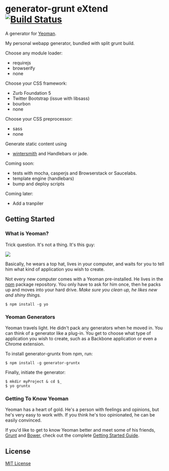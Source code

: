 # generator-grunt eXtend [![Build Status](https://secure.travis-ci.org/themouette/generator-gruntx.png?branch=master)](https://travis-ci.org/themouette/generator-gruntx)

A generator for [Yeoman](http://yeoman.io).

My personal webapp generator, bundled with split grunt build.

Choose any module loader:

* requirejs
* browserify
* none

Choose your CSS framework:

* Zurb Foundation 5
* Twitter Bootstrap (issue with libsass)
* bourbon
* none

Choose your CSS preprocessor:

* sass
* none

Generate static content using

* [wintersmith](http://wintersmith.io) and Handlebars or jade.

Coming soon:

* tests with mocha, casperjs and Browserstack or Saucelabs.
* template engine (handlebars)
* bump and deploy scripts

Coming later:

* Add a tranpiler


## Getting Started

### What is Yeoman?

Trick question. It's not a thing. It's this guy:

![](http://i.imgur.com/JHaAlBJ.png)

Basically, he wears a top hat, lives in your computer, and waits for you to tell him what kind of application you wish to create.

Not every new computer comes with a Yeoman pre-installed. He lives in the [npm](https://npmjs.org) package repository. You only have to ask for him once, then he packs up and moves into your hard drive. *Make sure you clean up, he likes new and shiny things.*

```
$ npm install -g yo
```

### Yeoman Generators

Yeoman travels light. He didn't pack any generators when he moved in. You can think of a generator like a plug-in. You get to choose what type of application you wish to create, such as a Backbone application or even a Chrome extension.

To install generator-gruntx from npm, run:

```
$ npm install -g generator-gruntx
```

Finally, initiate the generator:

```
$ mkdir myProject & cd $_
$ yo gruntx
```

### Getting To Know Yeoman

Yeoman has a heart of gold. He's a person with feelings and opinions, but he's very easy to work with. If you think he's too opinionated, he can be easily convinced.

If you'd like to get to know Yeoman better and meet some of his friends, [Grunt](http://gruntjs.com) and [Bower](http://bower.io), check out the complete [Getting Started Guide](https://github.com/yeoman/yeoman/wiki/Getting-Started).


## License

[MIT License](http://en.wikipedia.org/wiki/MIT_License)
